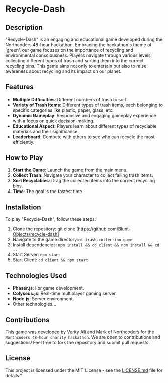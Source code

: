 # Recycle-Dash

## Description

"Recycle-Dash" is an engaging and educational game developed during the Northcoders 48-hour hackathon. Embracing the hackathon's theme of 'green', our game focuses on the importance of recycling and environmental consciousness. Players navigate through various levels, collecting different types of trash and sorting them into the correct recycling bins. This game aims not only to entertain but also to raise awareness about recycling and its impact on our planet.

## Features

- **Multiple Difficulties**: Different numbers of trash to sort.
- **Variety of Trash Items**: Different types of trash items, each belonging to specific categories like plastic, paper, glass, etc.
- **Dynamic Gameplay**: Responsive and engaging gameplay experience with a focus on quick decision-making.
- **Educational Aspect**: Players learn about different types of recyclable materials and their significance.
- **Leaderboard**: Compete with others to see who can recycle the most efficiently.

## How to Play

1. **Start the Game**: Launch the game from the main menu.
2. **Collect Trash**: Navigate your character to collect falling trash items.
3. **Sort Recyclables**: Drag the collected items into the correct recycling bins.
4. **Time**: The goal is the fastest time

## Installation

To play "Recycle-Dash", follow these steps:

1. Clone the repository: git clone [https://github.com/Blunt-Objects/recycle-dash]
2. Navigate to the game directory:`cd trash-collection-game`
3. Install dependencies: `npm install && cd client && npm install && cd ..`
4. Start Server: `npm start`
5. Start Client: `cd client && npm start`

## Technologies Used

- **Phaser.js**: For game development.
- **Colyseus.js**: Real-time multiplayer gaming server.
- **Node.js**: Server environment.
- Other technologies...

## Contributions

This game was developed by Verity Ali and Mark of Northcoders for the `Northcoders 48-hour charity hackathon`. We are open to contributions and suggestions! Feel free to fork the repository and submit pull requests.

## License

This project is licensed under the MIT License - see the [LICENSE.md](LICENSE.md) file for details."
